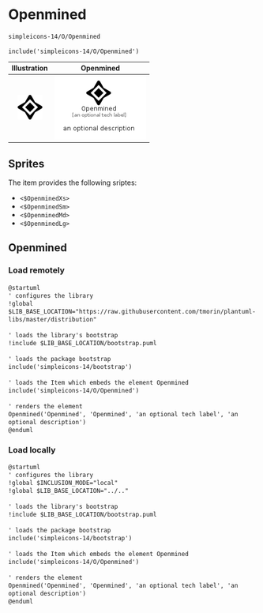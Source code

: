 # Openmined


```text
simpleicons-14/O/Openmined
```

```text
include('simpleicons-14/O/Openmined')
```



| Illustration | Openmined |
| :---: | :---: |
| ![illustration for Illustration](../../simpleicons-14/O/Openmined.png) | ![illustration for Openmined](../../simpleicons-14/O/Openmined.Local.png) |



## Sprites
The item provides the following sriptes:

- `<$OpenminedXs>`
- `<$OpenminedSm>`
- `<$OpenminedMd>`
- `<$OpenminedLg>`





## Openmined

### Load remotely
```plantuml
@startuml
' configures the library
!global $LIB_BASE_LOCATION="https://raw.githubusercontent.com/tmorin/plantuml-libs/master/distribution"

' loads the library's bootstrap
!include $LIB_BASE_LOCATION/bootstrap.puml

' loads the package bootstrap
include('simpleicons-14/bootstrap')

' loads the Item which embeds the element Openmined
include('simpleicons-14/O/Openmined')

' renders the element
Openmined('Openmined', 'Openmined', 'an optional tech label', 'an optional description')
@enduml
```

### Load locally
```plantuml
@startuml
' configures the library
!global $INCLUSION_MODE="local"
!global $LIB_BASE_LOCATION="../.."

' loads the library's bootstrap
!include $LIB_BASE_LOCATION/bootstrap.puml

' loads the package bootstrap
include('simpleicons-14/bootstrap')

' loads the Item which embeds the element Openmined
include('simpleicons-14/O/Openmined')

' renders the element
Openmined('Openmined', 'Openmined', 'an optional tech label', 'an optional description')
@enduml
```

